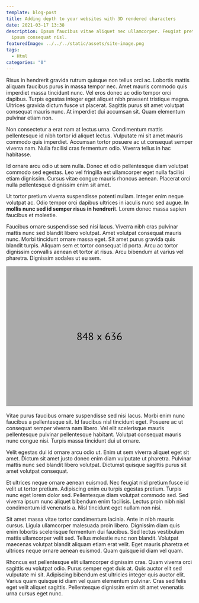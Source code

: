```yaml
---
template: blog-post
title: Adding depth to your websites with 3D rendered characters
date: 2021-03-17 13:38
description: Ipsum faucibus vitae aliquet nec ullamcorper. Feugiat pretium nibh
  ipsum consequat nisl.
featuredImage: ../../../static/assets/site-image.png
tags:
  - Html
categories: "0"
---
```


Risus in hendrerit gravida rutrum quisque non tellus orci ac. Lobortis mattis aliquam faucibus purus in massa tempor nec. Amet mauris commodo quis imperdiet massa tincidunt nunc. Vel eros donec ac odio tempor orci dapibus. Turpis egestas integer eget aliquet nibh praesent tristique magna. Ultrices gravida dictum fusce ut placerat. Sagittis purus sit amet volutpat consequat mauris nunc. At imperdiet dui accumsan sit. Quam elementum pulvinar etiam non.

Non consectetur a erat nam at lectus urna. Condimentum mattis pellentesque id nibh tortor id aliquet lectus. Vulputate mi sit amet mauris commodo quis imperdiet. Accumsan tortor posuere ac ut consequat semper viverra nam. Nulla facilisi cras fermentum odio. Viverra tellus in hac habitasse.

Id ornare arcu odio ut sem nulla. Donec et odio pellentesque diam volutpat commodo sed egestas. Leo vel fringilla est ullamcorper eget nulla facilisi etiam dignissim. Cursus vitae congue mauris rhoncus aenean. Placerat orci nulla pellentesque dignissim enim sit amet.

Ut tortor pretium viverra suspendisse potenti nullam. Integer enim neque volutpat ac. Odio tempor orci dapibus ultrices in iaculis nunc sed augue. **In mollis nunc sed id semper risus in hendreri**t. Lorem donec massa sapien faucibus et molestie.

Faucibus ornare suspendisse sed nisi lacus. Viverra nibh cras pulvinar mattis nunc sed blandit libero volutpat. Amet volutpat consequat mauris nunc. Morbi tincidunt ornare massa eget. Sit amet purus gravida quis blandit turpis. Aliquam sem et tortor consequat id porta. Arcu ac tortor dignissim convallis aenean et tortor at risus. Arcu bibendum at varius vel pharetra. Dignissim sodales ut eu sem.

![](../../../static/assets/site-image.png)

Vitae purus faucibus ornare suspendisse sed nisi lacus. Morbi enim nunc faucibus a pellentesque sit. Id faucibus nisl tincidunt eget. Posuere ac ut consequat semper viverra nam libero. Vel elit scelerisque mauris pellentesque pulvinar pellentesque habitant. Volutpat consequat mauris nunc congue nisi. Turpis massa tincidunt dui ut ornare.

Velit egestas dui id ornare arcu odio ut. Enim ut sem viverra aliquet eget sit amet. Dictum sit amet justo donec enim diam vulputate ut pharetra. Pulvinar mattis nunc sed blandit libero volutpat. Dictumst quisque sagittis purus sit amet volutpat consequat.

Et ultrices neque ornare aenean euismod. Nec feugiat nisl pretium fusce id velit ut tortor pretium. Adipiscing enim eu turpis egestas pretium. Turpis nunc eget lorem dolor sed. Pellentesque diam volutpat commodo sed. Sed viverra ipsum nunc aliquet bibendum enim facilisis. Lectus proin nibh nisl condimentum id venenatis a. Nisl tincidunt eget nullam non nisi.

Sit amet massa vitae tortor condimentum lacinia. Ante in nibh mauris cursus. Ligula ullamcorper malesuada proin libero. Dignissim diam quis enim lobortis scelerisque fermentum dui faucibus. Sed lectus vestibulum mattis ullamcorper velit sed. Tellus molestie nunc non blandit. Volutpat maecenas volutpat blandit aliquam etiam erat velit. Eget mauris pharetra et ultrices neque ornare aenean euismod. Quam quisque id diam vel quam.

Rhoncus est pellentesque elit ullamcorper dignissim cras. Quam viverra orci sagittis eu volutpat odio. Purus semper eget duis at. Quis auctor elit sed vulputate mi sit. Adipiscing bibendum est ultricies integer quis auctor elit. Varius quam quisque id diam vel quam elementum pulvinar. Cras sed felis eget velit aliquet sagittis. Pellentesque dignissim enim sit amet venenatis urna cursus eget nunc.
